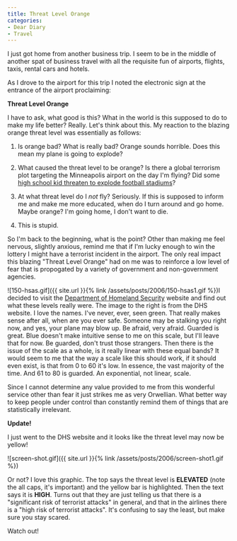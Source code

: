 ```yaml
---
title: Threat Level Orange
categories:
- Dear Diary
- Travel
---
```


I just got home from another business trip. I seem to be in the middle of another spat of business travel with all the requisite fun of airports, flights, taxis, rental cars and hotels.

As I drove to the airport for this trip I noted the electronic sign at the entrance of the airport proclaiming:

**Threat Level Orange**

I have to ask, what good is this? What in the world is this supposed to do to make my life better? Really. Let's think about this. My reaction to the blazing orange threat level was essentially as follows:



  1. Is orange bad? What is really bad? Orange sounds horrible. Does this mean my plane is going to explode?


  2. What caused the threat level to be orange? Is there a global terrorism plot targeting the Minneapolis airport on the day I'm flying? Did some [high school kid threaten to explode football stadiums](http://www.cnn.com/2006/US/10/18/football.threats/)?


  3. At what threat level do I _not_ fly? Seriously. If this is supposed to inform me and make me more educated, when do I turn around and go home. Maybe orange? I'm going home, I don't want to die.


  4. This is stupid.

So I'm back to the beginning, what is the point? Other than making me feel nervous, slightly anxious, remind me that if I'm lucky enough to win the lottery I might have a terrorist incident in the airport. The only real impact this blazing "Threat Level Orange" had on me was to reinforce a low level of fear that is propogated by a variety of government and non-government agencies.

![150-hsas.gif]({{ site.url }}{% link /assets/posts/2006/150-hsas1.gif %})I  decided to visit the [Department of Homeland Security](http://www.dhs.gov/) website and find out what these levels really were. The image to the right is from the DHS website. I love the names. I've never, ever, seen green. That really makes sense after all, when are you ever safe. Someone may be stalking you right now, and yes, your plane may blow up. Be afraid, very afraid. Guarded is great. Blue doesn't make intuitive sense to me on this scale, but I'll leave that for now. Be guarded, don't trust those strangers. Then there is the issue of the scale as a whole, is it really linear with these equal bands? It would seem to me that the way a scale like this should work, if it should even exist, is that from 0 to 60 it's low. In essence, the vast majority of the time. And 61 to 80 is guarded. An exponential, not linear, scale.

Since I cannot determine any value provided to me from this wonderful service other than fear it just strikes me as very Orwellian. What better way to keep people under control than constantly remind them of things that are statistically irrelevant.

**Update!**

I just went to the DHS website and it looks like the threat level may now be yellow!

![screen-shot.gif]({{ site.url }}{% link /assets/posts/2006/screen-shot1.gif %})

Or not? I love this graphic. The top says the threat level is **ELEVATED** (note the all caps, it's important) and the yellow bar is highlighted. Then the text says it is **HIGH**. Turns out that they are just telling us that there is a "significant risk of terrorist attacks" in general, and that in the airlines there is a "high risk of terrorist attacks". It's confusing to say the least, but make sure you stay scared.

Watch out!
